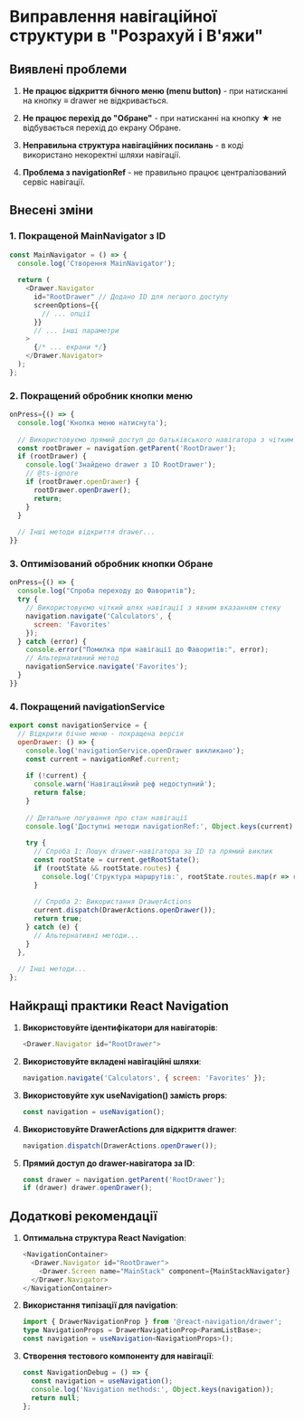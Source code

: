 # Виправлення навігаційної структури в "Розрахуй і В'яжи"

## Виявлені проблеми

1. **Не працює відкриття бічного меню (menu button)** - при натисканні на кнопку ≡ drawer не відкривається.

2. **Не працює перехід до "Обране"** - при натисканні на кнопку ★ не відбувається перехід до екрану Обране.

3. **Неправильна структура навігаційних посилань** - в коді використано некоректні шляхи навігації.

4. **Проблема з navigationRef** - не правильно працює централізований сервіс навігації.

## Внесені зміни

### 1. Покращеной MainNavigator з ID

```javascript
const MainNavigator = () => {
  console.log('Створення MainNavigator');
  
  return (
    <Drawer.Navigator
      id="RootDrawer" // Додано ID для легшого доступу
      screenOptions={{
        // ... опції
      }}
      // ... інші параметри
    >
      {/* ... екрани */}
    </Drawer.Navigator>
  );
};
```

### 2. Покращений обробник кнопки меню

```javascript
onPress={() => {
  console.log('Кнопка меню натиснута');
  
  // Використовуємо прямий доступ до батьківського навігатора з чітким ID
  const rootDrawer = navigation.getParent('RootDrawer');
  if (rootDrawer) {
    console.log('Знайдено drawer з ID RootDrawer');
    // @ts-ignore
    if (rootDrawer.openDrawer) {
      rootDrawer.openDrawer();
      return;
    }
  }
  
  // Інші методи відкриття drawer...
}}
```

### 3. Оптимізований обробник кнопки Обране

```javascript
onPress={() => {
  console.log("Спроба переходу до Фаворитів");
  try {
    // Використовуємо чіткий шлях навігації з явним вказанням стеку
    navigation.navigate('Calculators', { 
      screen: 'Favorites' 
    });
  } catch (error) {
    console.error("Помилка при навігації до Фаворитів:", error);
    // Альтернативний метод
    navigationService.navigate('Favorites');
  }
}}
```

### 4. Покращений navigationService

```javascript
export const navigationService = {
  // Відкрити бічне меню - покращена версія
  openDrawer: () => {
    console.log('navigationService.openDrawer викликано');
    const current = navigationRef.current;
    
    if (!current) {
      console.warn('Навігаційний реф недоступний');
      return false;
    }
    
    // Детальне логування про стан навігації
    console.log('Доступні методи navigationRef:', Object.keys(current).join(', '));
    
    try {
      // Спроба 1: Пошук drawer-навігатора за ID та прямий виклик
      const rootState = current.getRootState();
      if (rootState && rootState.routes) {
        console.log('Структура маршрутів:', rootState.routes.map(r => r.name).join(', '));
      }
      
      // Спроба 2: Використання DrawerActions
      current.dispatch(DrawerActions.openDrawer());
      return true;
    } catch (e) {
      // Альтернативні методи...
    }
  },
  
  // Інші методи...
};
```

## Найкращі практики React Navigation

1. **Використовуйте ідентифікатори для навігаторів**:
   ```javascript
   <Drawer.Navigator id="RootDrawer">
   ```

2. **Використовуйте вкладені навігаційні шляхи**:
   ```javascript
   navigation.navigate('Calculators', { screen: 'Favorites' });
   ```

3. **Використовуйте хук useNavigation() замість props**:
   ```javascript
   const navigation = useNavigation();
   ```

4. **Використовуйте DrawerActions для відкриття drawer**:
   ```javascript
   navigation.dispatch(DrawerActions.openDrawer());
   ```

5. **Прямий доступ до drawer-навігатора за ID**:
   ```javascript
   const drawer = navigation.getParent('RootDrawer');
   if (drawer) drawer.openDrawer();
   ```

## Додаткові рекомендації

1. **Оптимальна структура React Navigation**:
   ```javascript
   <NavigationContainer>
     <Drawer.Navigator id="RootDrawer">
       <Drawer.Screen name="MainStack" component={MainStackNavigator} />
     </Drawer.Navigator>
   </NavigationContainer>
   ```

2. **Використання типізації для navigation**:
   ```typescript
   import { DrawerNavigationProp } from '@react-navigation/drawer';
   type NavigationProps = DrawerNavigationProp<ParamListBase>;
   const navigation = useNavigation<NavigationProps>();
   ```

3. **Створення тестового компоненту для навігації**:
   ```typescript
   const NavigationDebug = () => {
     const navigation = useNavigation();
     console.log('Navigation methods:', Object.keys(navigation));
     return null;
   };
   ```